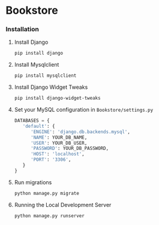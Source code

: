 # Bookstore

### Installation

1. Install Django
   ```sh
   pip install django
   ```
2. Install Mysqlclient
   ```sh
   pip install mysqlclient
   ```
3. Install Django Widget Tweaks
   ```sh
   pip install django-widget-tweaks
   ```
4. Set your MySQL configuration in `Bookstore/settings.py`
   ```py
   DATABASES = {
      'default': {
         'ENGINE': 'django.db.backends.mysql', 
         'NAME': YOUR_DB_NAME,
         'USER': YOUR_DB_USER,
         'PASSWORD': YOUR_DB_PASSWORD,
         'HOST': 'localhost',   
         'PORT': '3306',
      }    
   }
   ```
5. Run migrations
   ```sh
   python manage.py migrate
   ```
6. Running the Local Development Server
   ```sh
   python manage.py runserver
   ```
